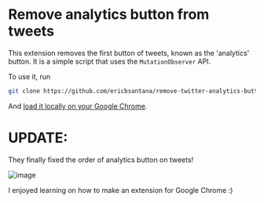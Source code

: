 # Remove analytics button from tweets

This extension removes the first button of tweets, known as the 'analytics' button. It is a simple script that uses the `MutationObserver` API.

To use it, run

```bash
git clone https://github.com/ericbsantana/remove-twitter-analytics-button.git
```

And [load it locally on your Google Chrome](https://developer.chrome.com/docs/extensions/mv3/getstarted/development-basics/#load-unpacked).

# UPDATE:

They finally fixed the order of analytics button on tweets!

![image](https://user-images.githubusercontent.com/16800059/215456476-6f65d58f-d99d-416f-b799-f44745dc7d71.png)

I enjoyed learning on how to make an extension for Google Chrome :)
